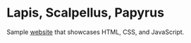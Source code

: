 # Lapis, Scalpellus, Papyrus 

Sample [website](https://caldric.github.io/LapisScalpellusPapyrus/) that showcases HTML, CSS, and JavaScript.
